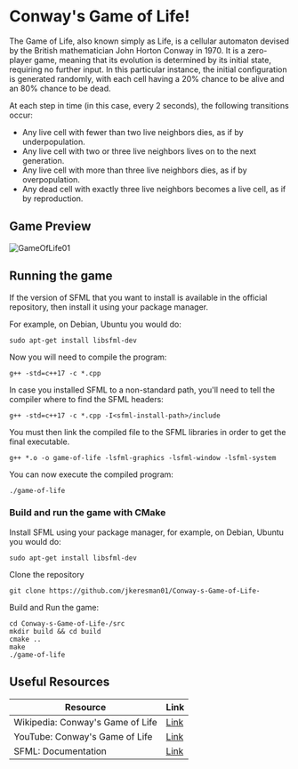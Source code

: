 # Conway's Game of Life! #

The Game of Life, also known simply as Life, is a cellular automaton devised by the British mathematician John Horton Conway in 1970. It is a zero-player game, meaning that its evolution is determined by its initial state, requiring no further input. In this particular instance, the initial configuration is generated randomly, with each cell having a 20% chance to be alive and an 80% chance to be dead.

At each step in time (in this case, every 2 seconds), the following transitions occur:

* Any live cell with fewer than two live neighbors dies, as if by underpopulation.
* Any live cell with two or three live neighbors lives on to the next generation.
* Any live cell with more than three live neighbors dies, as if by overpopulation.
* Any dead cell with exactly three live neighbors becomes a live cell, as if by reproduction.

## Game Preview ##

![GameOfLife01](https://github.com/jkeresman01/Conway-s-Game-of-Life-/assets/165517653/fc63a34f-84cb-4192-9f39-85bbfe52da50)

## Running the game ##

If the version of SFML that you want to install is available in the official repository, then install it using your package manager.

For example, on Debian, Ubuntu you would do:
``` shell
sudo apt-get install libsfml-dev
```

Now you will need to compile the program:
``` shell
g++ -std=c++17 -c *.cpp
```

In case you installed SFML to a non-standard path, you'll need to tell the compiler where to find the SFML headers:
``` shell
g++ -std=c++17 -c *.cpp -I<sfml-install-path>/include
```

You must then link the compiled file to the SFML libraries in order to get the final executable.
``` shell
g++ *.o -o game-of-life -lsfml-graphics -lsfml-window -lsfml-system
```
You can now execute the compiled program:
``` shell
./game-of-life
```

### Build and run the game with CMake ###

Install SFML using your package manager, for example, on Debian, Ubuntu you would do:
``` shell
sudo apt-get install libsfml-dev
```

Clone the repository
``` shell
git clone https://github.com/jkeresman01/Conway-s-Game-of-Life-
```

Build and Run the game:

``` shell
cd Conway-s-Game-of-Life-/src
mkdir build && cd build
cmake ..
make
./game-of-life
```


## Useful Resources ##

| Resource                                                    | Link                                                              |
|-------------------------------------------------------------|-------------------------------------------------------------------|
| Wikipedia: Conway's Game of Life                            | [Link](https://en.wikipedia.org/wiki/Conway%27s_Game_of_Life)     |
| YouTube: Conway's Game of Life                              | [Link](https://www.youtube.com/watch?v=CgOcEZinQ2I)               |
| SFML: Documentation                                         | [Link](https://www.sfml-dev.org/tutorials/2.6/start-linux.php)    |

